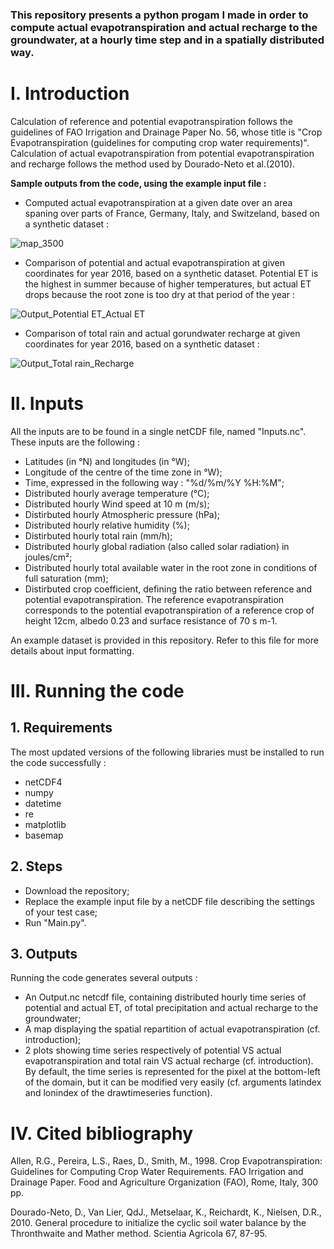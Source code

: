 ### This repository presents a python progam I made in order to compute actual evapotranspiration and actual recharge to the groundwater, at a hourly time step and in a spatially distributed way.

# **I.	Introduction**

Calculation of reference and potential evapotranspiration follows the guidelines of FAO Irrigation and Drainage Paper No. 56, whose title is "Crop
Evapotranspiration (guidelines for computing crop water requirements)". Calculation of actual evapotranspiration from potential evapotranspiration and recharge follows the method used by Dourado-Neto et al.(2010).

**Sample outputs from the code, using the example input file :**

- Computed actual evapotranspiration at a given date over an area spaning over parts of France, Germany, Italy, and Switzeland, based on a synthetic dataset :

![map_3500](https://user-images.githubusercontent.com/67539849/184679707-7fa19ae4-24de-42d8-a297-5ed89b4b0669.png)
- Comparison of potential and actual evapotranspiration at given coordinates for year 2016, based on a synthetic dataset. Potential ET is the highest in summer because of higher temperatures, but actual ET drops because the root zone is too dry at that period of the year :

![Output_Potential ET_Actual ET](https://user-images.githubusercontent.com/67539849/184679733-72a50352-8cb0-4bbb-831a-2d7732066ad6.png)
- Comparison of total rain and actual gorundwater recharge at given coordinates for year 2016, based on a synthetic dataset :

![Output_Total rain_Recharge](https://user-images.githubusercontent.com/67539849/184679737-ac805174-6f44-4388-b0a8-2af7a938247e.png)

# **II.	Inputs**

All the inputs are to be found in a single netCDF file, named "Inputs.nc". These inputs are the following :
- Latitudes (in °N) and longitudes (in °W);
- Longitude of the centre of the time zone  in °W);
- Time, expressed in the following way : "%d/%m/%Y %H:%M";
- Distributed hourly average temperature (°C);
- Distributed hourly Wind speed at 10 m (m/s);
- Distirbuted hourly Atmospheric pressure (hPa);
- Distributed hourly relative humidity (%);
- Distirbuted hourly total rain (mm/h);
- Distributed hourly global radiation (also called solar radiation) in joules/cm²;
- Distributed hourly total available water in the root zone in conditions of full saturation (mm);
- Distirbuted crop coefficient, defining the ratio between reference and potential evapotranspiration. The reference evapotranspiration corresponds to the potential evapotranspiration of a reference crop of height 12cm, albedo 0.23 and surface resistance of 70 s m-1.

An example dataset is provided in this repository. Refer to this file for more details about input formatting.

# **III.	Running the code**
  ## 1. Requirements
The most updated versions of the following libraries must be installed to run the code successfully :
- netCDF4
- numpy
- datetime
- re
- matplotlib
- basemap

 ## 2. Steps
- Download the repository;
- Replace the example input file by a netCDF file describing the settings of your test case;
- Run "Main.py".

 ## 3. Outputs
Running the code generates several outputs :
- An Output.nc netcdf file, containing distributed hourly time series of potential and actual ET, of total precipitation and actual recharge to the groundwater;
- A map displaying the spatial repartition of actual evapotranspiration (cf. introduction);
- 2 plots showing time series respectively of potential VS actual evapotranspiration and total rain VS actual recharge (cf. introduction). By default, the time series is represented for the pixel at the bottom-left of the domain, but it can be modified very easily (cf. arguments latindex and lonindex of the drawtimeseries function).
  
# **IV.	Cited bibliography**
  
Allen, R.G., Pereira, L.S., Raes, D., Smith, M., 1998. Crop Evapotranspiration: Guidelines for Computing Crop Water Requirements. FAO Irrigation and Drainage Paper. Food and Agriculture Organization (FAO), Rome, Italy, 300 pp.

Dourado-Neto, D., Van Lier, QdJ., Metselaar, K., Reichardt, K., Nielsen, D.R., 2010. General procedure to initialize the cyclic soil water balance by the Thronthwaite and Mather method. Scientia Agricola 67, 87-95.
  
